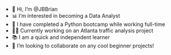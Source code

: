 - 👋 Hi, I’m @JBBrian
- 📊 I’m interested in becoming a Data Analyst
- 🧠 I have completed a Python bootcamp while working full-time
- 👨‍💻 Currently working on an Atlanta traffic analysis project
- 📚 I am a quick and independent learner
- 💪 I’m looking to collaborate on any cool beginner projects!

<!---
JBBrian/JBBrian is a ✨ special ✨ repository because its `README.md` (this file) appears on your GitHub profile.
You can click the Preview link to take a look at your changes.
--->
